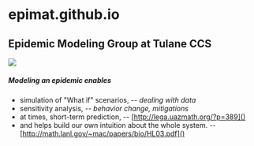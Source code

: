 # epimat.github.io
## Epidemic Modeling Group at Tulane CCS

[![](http://www2.tulane.edu/sse/ccs/images/header_1.png)](http://www2.tulane.edu/sse/ccs/index.cfm)

##### Modeling an epidemic enables
* simulation of "What if" scenarios, -- _dealing with data_
* sensitivity analysis, -- _behavior change, mitigations_
* at times, short-term prediction, -- [http://lega.uazmath.org/?p=389]()
* and helps build our own intuition about the whole system. -- [http://math.lanl.gov/~mac/papers/bio/HL03.pdf]()

